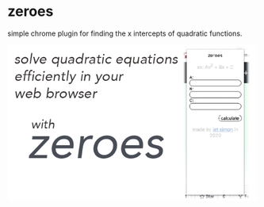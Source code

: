 # zeroes
simple chrome plugin for finding the x intercepts of quadratic functions.

![Promo Image](screenshot.png)

